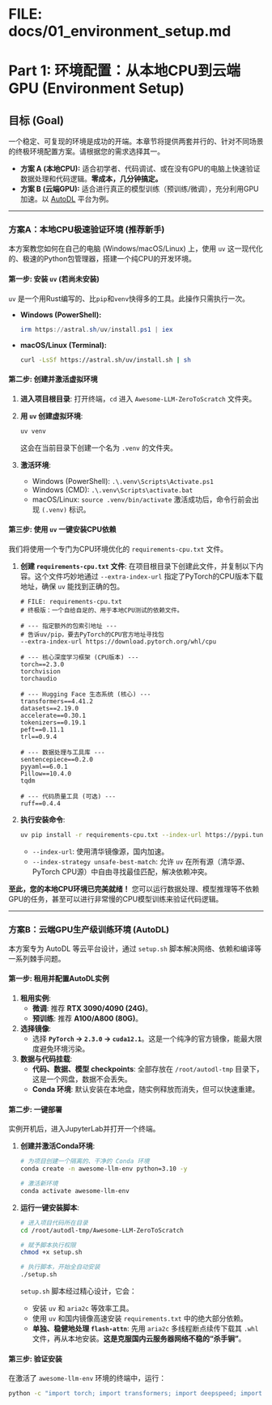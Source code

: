 # FILE: docs/01_environment_setup.md

# Part 1: 环境配置：从本地CPU到云端GPU (Environment Setup)

## 目标 (Goal)

一个稳定、可复现的环境是成功的开端。本章节将提供两套并行的、针对不同场景的终极环境配置方案。请根据您的需求选择其一。

*   **方案 A (本地CPU):** 适合初学者、代码调试、或在没有GPU的电脑上快速验证数据处理和代码逻辑。**零成本，几分钟搞定。**
*   **方案 B (云端GPU):** 适合进行真正的模型训练（预训练/微调），充分利用GPU加速。以 [AutoDL](https://www.autodl.com) 平台为例。

---

### 方案A：本地CPU极速验证环境 (推荐新手)

本方案教您如何在自己的电脑 (Windows/macOS/Linux) 上，使用 `uv` 这一现代化的、极速的Python包管理器，搭建一个纯CPU的开发环境。

#### 第一步: 安装 `uv` (若尚未安装)
`uv` 是一个用Rust编写的、比`pip`和`venv`快得多的工具。此操作只需执行一次。

*   **Windows (PowerShell):**
    ```powershell
    irm https://astral.sh/uv/install.ps1 | iex
    ```
*   **macOS/Linux (Terminal):**
    ```bash
    curl -LsSf https://astral.sh/uv/install.sh | sh
    ```

#### 第二步: 创建并激活虚拟环境
1.  **进入项目根目录**:
    打开终端，`cd` 进入 `Awesome-LLM-ZeroToScratch` 文件夹。

2.  **用 `uv` 创建虚拟环境**:
    ```bash
    uv venv
    ```
    这会在当前目录下创建一个名为 `.venv` 的文件夹。

3.  **激活环境**:
    *   Windows (PowerShell): `.\.venv\Scripts\Activate.ps1`
    *   Windows (CMD): `.\.venv\Scripts\activate.bat`
    *   macOS/Linux: `source .venv/bin/activate`
    激活成功后，命令行前会出现 `(.venv)` 标识。

#### 第三步: 使用 `uv` 一键安装CPU依赖
我们将使用一个专门为CPU环境优化的 `requirements-cpu.txt` 文件。

1.  **创建 `requirements-cpu.txt` 文件**:
    在项目根目录下创建此文件，并复制以下内容。这个文件巧妙地通过 `--extra-index-url` 指定了PyTorch的CPU版本下载地址，确保 `uv` 能找到正确的包。

    ```text
    # FILE: requirements-cpu.txt
    # 终极版：一个自给自足的、用于本地CPU测试的依赖文件。

    # --- 指定额外的包索引地址 ---
    # 告诉uv/pip，要去PyTorch的CPU官方地址寻找包
    --extra-index-url https://download.pytorch.org/whl/cpu

    # --- 核心深度学习框架 (CPU版本) ---
    torch==2.3.0
    torchvision
    torchaudio

    # --- Hugging Face 生态系统 (核心) ---
    transformers==4.41.2
    datasets==2.19.0
    accelerate==0.30.1
    tokenizers==0.19.1
    peft==0.11.1
    trl==0.9.4

    # --- 数据处理与工具库 ---
    sentencepiece==0.2.0
    pyyaml==6.0.1
    Pillow==10.4.0
    tqdm

    # --- 代码质量工具 (可选) ---
    ruff==0.4.4
    ```

2.  **执行安装命令**:
    ```bash
    uv pip install -r requirements-cpu.txt --index-url https://pypi.tuna.tsinghua.edu.cn/simple --index-strategy unsafe-best-match
    ```
    *   `--index-url`: 使用清华镜像源，国内加速。
    *   `--index-strategy unsafe-best-match`: 允许 `uv` 在所有源（清华源、PyTorch CPU源）中自由寻找最佳匹配，解决依赖冲突。

**至此，您的本地CPU环境已完美就绪！** 您可以运行数据处理、模型推理等不依赖GPU的任务，甚至可以进行非常慢的CPU模型训练来验证代码逻辑。

---

### 方案B：云端GPU生产级训练环境 (AutoDL)

本方案专为 AutoDL 等云平台设计，通过 `setup.sh` 脚本解决网络、依赖和编译等一系列棘手问题。

#### 第一步: 租用并配置AutoDL实例
1.  **租用实例**:
    *   **微调**: 推荐 **RTX 3090/4090 (24G)**。
    *   **预训练**: 推荐 **A100/A800 (80G)**。
2.  **选择镜像**:
    *   选择 **`PyTorch` -> `2.3.0` -> `cuda12.1`**。这是一个纯净的官方镜像，能最大限度避免环境污染。
3.  **数据与代码挂载**:
    *   **代码、数据、模型 checkpoints**: 全部存放在 `/root/autodl-tmp` 目录下，这是一个网盘，数据不会丢失。
    *   **Conda 环境**: 默认安装在本地盘，随实例释放而消失，但可以快速重建。

#### 第二步: 一键部署
实例开机后，进入JupyterLab并打开一个终端。

1.  **创建并激活Conda环境**:
    ```bash
    # 为项目创建一个隔离的、干净的 Conda 环境
    conda create -n awesome-llm-env python=3.10 -y

    # 激活新环境
    conda activate awesome-llm-env
    ```

2.  **运行一键安装脚本**:
    ```bash
    # 进入项目代码所在目录
    cd /root/autodl-tmp/Awesome-LLM-ZeroToScratch

    # 赋予脚本执行权限
    chmod +x setup.sh

    # 执行脚本，开始全自动安装
    ./setup.sh
    ```
    `setup.sh` 脚本经过精心设计，它会：
    *   安装 `uv` 和 `aria2c` 等效率工具。
    *   使用 `uv` 和国内镜像高速安装 `requirements.txt` 中的绝大部分依赖。
    *   **单独、稳健地处理 `flash-attn`**: 先用 `aria2c` 多线程断点续传下载其 `.whl` 文件，再从本地安装。**这是克服国内云服务器网络不稳的“杀手锏”**。

#### 第三步: 验证安装
在激活了 `awesome-llm-env` 环境的终端中，运行：
```bash
python -c "import torch; import transformers; import deepspeed; import flash_attn; print('--- Bedrock Verification Protocol ---'); print(f'PyTorch version: {torch.__version__}'); print(f'CUDA available: {torch.cuda.is_available()}'); print(f'bitsandbytes GPU support: {torch.cuda.is_available() and torch.cuda.get_device_capability()[0] >= 8}'); print('Core libraries imported successfully. System is ready.')"